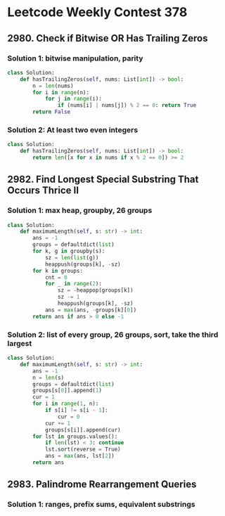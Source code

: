 # Leetcode Weekly Contest 378

## 2980. Check if Bitwise OR Has Trailing Zeros

### Solution 1:  bitwise manipulation, parity

```py
class Solution:
    def hasTrailingZeros(self, nums: List[int]) -> bool:
        n = len(nums)
        for i in range(n):
            for j in range(i):
                if (nums[i] | nums[j]) % 2 == 0: return True
        return False
```

### Solution 2:  At least two even integers

```py
class Solution:
    def hasTrailingZeros(self, nums: List[int]) -> bool:
        return len([x for x in nums if x % 2 == 0]) >= 2
```

## 2982. Find Longest Special Substring That Occurs Thrice II

### Solution 1:  max heap, groupby, 26 groups

```py
class Solution:
    def maximumLength(self, s: str) -> int:
        ans = -1
        groups = defaultdict(list)
        for k, g in groupby(s):
            sz = len(list(g))
            heappush(groups[k], -sz)
        for k in groups:
            cnt = 0
            for _ in range(2):
                sz = -heappop(groups[k])
                sz -= 1
                heappush(groups[k], -sz)
            ans = max(ans, -groups[k][0])
        return ans if ans > 0 else -1
```

### Solution 2:  list of every group, 26 groups, sort, take the third largest

```py
class Solution:
    def maximumLength(self, s: str) -> int:
        ans = -1
        n = len(s)
        groups = defaultdict(list)
        groups[s[0]].append(1)
        cur = 1
        for i in range(1, n):
            if s[i] != s[i - 1]:
                cur = 0
            cur += 1
            groups[s[i]].append(cur)
        for lst in groups.values():
            if len(lst) < 3: continue
            lst.sort(reverse = True)
            ans = max(ans, lst[2])
        return ans
```

## 2983. Palindrome Rearrangement Queries

### Solution 1:  ranges, prefix sums, equivalent substrings

```py

```

